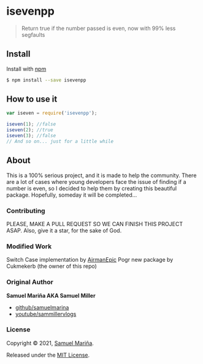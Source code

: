 # isevenpp
> Return true if the number passed is even, now with 99% less segfaults

## Install
Install with [npm](https://www.npmjs.com/)
```sh
$ npm install --save isevenpp
```

## How to use it
```js
var iseven = require('isevenpp');

iseven(1); //false
iseven(2); //true
iseven(3); //false
// And so on... just for a little while
```
## About
This is a 100% serious project, and it is made to help the community. There are a lot of cases where young developers face the issue of finding if a number is even, so I 
decided to help them by creating this beautiful package. Hopefully, someday it will be completed...

### Contributing
PLEASE, MAKE A PULL REQUEST SO WE CAN FINISH THIS PROJECT ASAP. Also, give it a star, for the sake of God.

### Modified Work
Switch Case implementation by [AirmanEpic](https://github.com/AirmanEpic)
Pogr new package by Cukmekerb (the owner of this repo)

### Original Author
**Samuel Mariña AKA Samuel Miller**
* [github/samuelmarina](https://github.com/samuelmarina)
* [youtube/sammillervlogs](https://youtube.com/sammillervlogs)

### License
Copyright © 2021, [Samuel Mariña](https://github.com/samuelmarina).

Released under the [MIT License](LICENSE).
